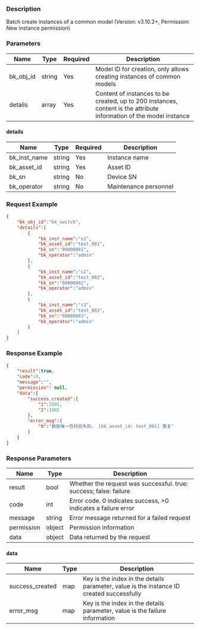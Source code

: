 ### Description

Batch create instances of a common model (Version: v3.10.2+, Permission: New instance permission)

### Parameters

| Name      | Type   | Required | Description                                                                                                         |
|-----------|--------|----------|---------------------------------------------------------------------------------------------------------------------|
| bk_obj_id | string | Yes      | Model ID for creation, only allows creating instances of common models                                              |
| details   | array  | Yes      | Content of instances to be created, up to 200 instances, content is the attribute information of the model instance |

#### details

| Name         | Type   | Required | Description           |
|--------------|--------|----------|-----------------------|
| bk_inst_name | string | Yes      | Instance name         |
| bk_asset_id  | string | Yes      | Asset ID              |
| bk_sn        | string | No       | Device SN             |
| bk_operator  | string | No       | Maintenance personnel |

### Request Example

```json
{
    "bk_obj_id":"bk_switch",
    "details":[
        {
            "bk_inst_name":"s1",
            "bk_asset_id":"test_001",
            "bk_sn":"00000001",
            "bk_operator":"admin"
        },
        {
            "bk_inst_name":"s2",
            "bk_asset_id":"test_002",
            "bk_sn":"00000002",
            "bk_operator":"admin"
        },
        {
            "bk_inst_name":"s3",
            "bk_asset_id":"test_003",
            "bk_sn":"00000003",
            "bk_operator":"admin"
        }
    ]
}
```

### Response Example

```json
{
    "result":true,
    "code":0,
    "message":"",
    "permission": null,
    "data":{
        "success_created":{
            "1":1001,
            "2":1002
        },
        "error_msg":{
            "0":"数据唯一性校验失败， [bk_asset_id: test_001] 重复"
        }
    }
}
```

### Response Parameters

| Name       | Type   | Description                                                       |
|------------|--------|-------------------------------------------------------------------|
| result     | bool   | Whether the request was successful. true: success; false: failure |
| code       | int    | Error code. 0 indicates success, >0 indicates a failure error     |
| message    | string | Error message returned for a failed request                       |
| permission | object | Permission information                                            |
| data       | object | Data returned by the request                                      |

#### data

| Name            | Type | Description                                                                              |
|-----------------|------|------------------------------------------------------------------------------------------|
| success_created | map  | Key is the index in the details parameter, value is the instance ID created successfully |
| error_msg       | map  | Key is the index in the details parameter, value is the failure information              |
